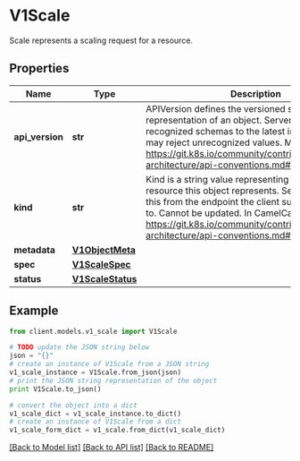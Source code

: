 # V1Scale

Scale represents a scaling request for a resource.

## Properties
Name | Type | Description | Notes
------------ | ------------- | ------------- | -------------
**api_version** | **str** | APIVersion defines the versioned schema of this representation of an object. Servers should convert recognized schemas to the latest internal value, and may reject unrecognized values. More info: https://git.k8s.io/community/contributors/devel/sig-architecture/api-conventions.md#resources | [optional] 
**kind** | **str** | Kind is a string value representing the REST resource this object represents. Servers may infer this from the endpoint the client submits requests to. Cannot be updated. In CamelCase. More info: https://git.k8s.io/community/contributors/devel/sig-architecture/api-conventions.md#types-kinds | [optional] 
**metadata** | [**V1ObjectMeta**](V1ObjectMeta.md) |  | [optional] 
**spec** | [**V1ScaleSpec**](V1ScaleSpec.md) |  | [optional] 
**status** | [**V1ScaleStatus**](V1ScaleStatus.md) |  | [optional] 

## Example

```python
from client.models.v1_scale import V1Scale

# TODO update the JSON string below
json = "{}"
# create an instance of V1Scale from a JSON string
v1_scale_instance = V1Scale.from_json(json)
# print the JSON string representation of the object
print V1Scale.to_json()

# convert the object into a dict
v1_scale_dict = v1_scale_instance.to_dict()
# create an instance of V1Scale from a dict
v1_scale_form_dict = v1_scale.from_dict(v1_scale_dict)
```
[[Back to Model list]](../README.md#documentation-for-models) [[Back to API list]](../README.md#documentation-for-api-endpoints) [[Back to README]](../README.md)


